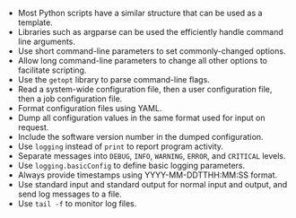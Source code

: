 -   Most Python scripts have a similar structure that can be used as a template.
-   Libraries such as argparse can be used the efficiently handle command line arguments.
-   Use short command-line parameters to set commonly-changed options.
-   Allow long command-line parameters to change all other options to facilitate scripting.
-   Use the `getopt` library to parse command-line flags.
-   Read a system-wide configuration file, then a user configuration file, then a job configuration file.
-   Format configuration files using YAML.
-   Dump all configuration values in the same format used for input on request.
-   Include the software version number in the dumped configuration.
-   Use `logging` instead of `print` to report program activity.
-   Separate  messages into `DEBUG`, `INFO`, `WARNING`, `ERROR`, and `CRITICAL` levels.
-   Use `logging.basicConfig` to define basic logging parameters.
-   Always provide timestamps using YYYY-MM-DDTTHH:MM:SS format.
-   Use standard input and standard output for normal input and output, and send log messages to a file.
-   Use `tail -f` to monitor log files.
